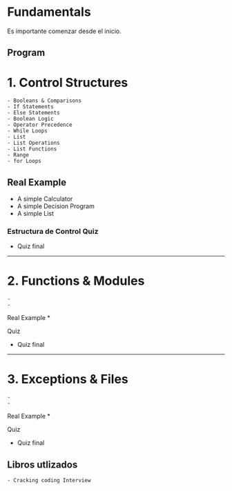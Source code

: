 # Fundamentals

Es importante comenzar desde el inicio.

## Program

# 1. Control Structures
    - Booleans & Comparisons
    - If Statements
    - Else Statements
    - Boolean Logic 
    - Operator Precedence
    - While Loops
    - List
    - List Operations  
    - List Functions
    - Range
    - for Loops

## Real Example
* A simple Calculator
* A simple Decision Program
* A simple List

### Estructura de Control Quiz
* Quiz final
___

# 2. Functions & Modules

    - 
    - 



Real Example
* 


Quiz
* Quiz final


___

# 3. Exceptions & Files

    - 
    - 


Real Example
* 


Quiz
* Quiz final
   

## Libros utlizados
    - Cracking coding Interview

